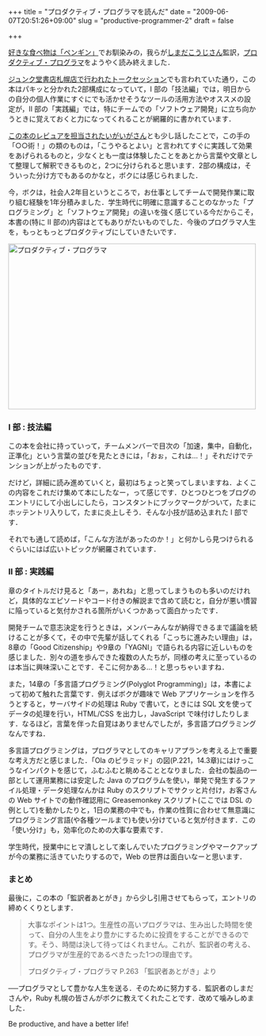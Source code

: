 +++
title = "プロダクティブ・プログラマを読んだ"
date = "2009-06-07T20:51:26+09:00"
slug = "productive-programmer-2"
draft = false

+++

<p><a href="http://iddy.jp/profile/snoozer05/" title="島田浩二さんのプロフィール | iddy">好きな食べ物は「ペンギン」</a>でお馴染みの，我らが<a href="http://blog.stco.info/" title="but it's up to us to change">しまだこうじさん</a>監訳，<a href="http://www.oreilly.co.jp/books/9784873114026/" title="Book:プロダクティブ・プログラマ">プロダクティブ・プログラマ</a>をようやく読み終えました．</p>
<p><a href="http://www.junkudo.co.jp/newevent/evtalk-sapporo.html#20090425sapporo" title="ジュンク堂書店札幌店　トークセッション情報">ジュンク堂書店札幌店で行われたトークセッション</a>でも言われていた通り，この本はパキッと分かれた2部構成になっていて，I 部の「技法編」では，明日からの自分の個人作業にすぐにでも活かせそうなツールの活用方法やオススメの設定が，II 部の「実践編」では，特にチームでの「ソフトウェア開発」に立ち向かうときに覚えておくと力になってくれることが網羅的に書かれています．</p>
<p><a href="http://igarashikuniaki.net/tdiary/20090407.html#p01" title="[book] プロダクティブプログラマ - プログラマのための生産性向上術 - igaiga diary (2009-04-07)">この本のレビュアを担当されたいがいがさん</a>とも少し話したことで，この手の「○○術！」の類のものは，「こうやるとよい」と言われてすぐに実践して効果をあげられるものと，少なくとも一度は体験したことをあとから言葉や文章として整理して解釈できるものと，2つに分けられると思います．2部の構成は，そういった分け方でもあるのかなと，ボクには感じられました．</p>
<p>今，ボクは，社会人2年目というところで，お仕事としてチームで開発作業に取り組む経験を1年分積みました．学生時代に明確に意識することのなかった「プログラミング」と「ソフトウェア開発」の違いを強く感じている今だからこそ，本書の(特に II 部の)内容はとてもありがたいものでした．今後のプログラマ人生を，もっともっとプロダクティブにしていきたいです．</p>
<p><a href="http://www.flickr.com/photos/june29/3486516890/" title="プロダクティブ・プログラマ by june29, on Flickr"><img src="http://farm4.static.flickr.com/3593/3486516890_6437abd2e8.jpg" width="500" height="334" alt="プロダクティブ・プログラマ" /></a></p>
<h3>I 部 : 技法編</h3>
<p>この本を会社に持っていって，チームメンバーで目次の「加速，集中，自動化，正準化」という言葉の並びを見たときには，「おぉ，これは…！」それだけでテンションが上がったものです．</p>
<p>だけど，詳細に読み進めていくと，最初はちょっと笑ってしまいますね．よくこの内容をこれだけ集めて本にしたなー，って感じです．ひとつひとつをブログのエントリにして小出しにしたら，コンスタントにブックマークがついて，たまにホッテントリ入りして，たまに炎上しそう．そんな小技が詰め込まれた I 部です．</p>
<p>それでも通して読めば，「こんな方法があったのか！」と何かしら見つけられるぐらいにはば広いトピックが網羅されています．</p>
<h3>II 部 : 実践編</h3>
<p>章のタイトルだけ見ると「あー，あれね」と思ってしまうものも多いのだけれど，具体的なエピソードやコード付きの解説まで含めて読むと，自分が悪い慣習に陥っていると気付かされる箇所がいくつかあって面白かったです．</p>
<p>開発チームで意志決定を行うときは，メンバーみんなが納得できるまで議論を続けることが多くて，その中で先輩が話してくれる「こっちに進みたい理由」は，8章の「Good Citizenship」や9章の「YAGNI」で語られる内容に近しいものを感じました．別々の道を歩んできた複数の人たちが，同様の考えに至っているのは本当に興味深いことです．そこに何かある…！と思っちゃいますね．</p>
<p>また，14章の「多言語プログラミング(Polyglot Programming)」は，本書によって初めて触れた言葉です．例えばボクが趣味で Web アプリケーションを作ろうとすると，サーバサイドの処理は Ruby で書いて，ときには SQL 文を使ってデータの処理を行い，HTML/CSS を出力し，JavaScript で味付けしたりします．なるほど，言葉を伴った自覚はありませんでしたが，多言語プログラミングなんですね．</p>
<p>多言語プログラミングは，プログラマとしてのキャリアプランを考える上で重要な考え方だと感じました．「Ola のピラミッド」の図(P.221，14.3章)にはけっこうなインパクトを感じて，ふむふむと眺めることとなりました．会社の製品の一部として運用業務には安定した Java のプログラムを使い，単発で発生するファイル処理・データ処理なんかは Ruby のスクリプトでサクッと片付け，お客さんの Web サイトでの動作確認用に Greasemonkey スクリプト(ここでは DSL の例として)を動かしたりと，1日の業務の中でも，作業の性質に合わせて無意識にプログラミング言語(や各種ツールまで)も使い分けていると気が付きます．この「使い分け」も，効率化のための大事な要素です．</p>
<p>学生時代，授業中にヒマ潰しとして楽しんでいたプログラミングやマークアップが今の業務に活きていたりするので，Web の世界は面白いなーと思います．</p>
<h3>まとめ</h3>
<p>最後に，この本の「監訳者あとがき」から少し引用させてもらって，エントリの締めくくりとします．</p>
<blockquote><p>
大事なポイントは1つ。生産性の高いプログラマは、生み出した時間を使って、自分の人生をより豊かにするために投資をすることができるのです。そう、時間は決して待ってはくれません。これが、監訳者の考える、プログラマが生産的であるべきたった1つの理由です。</p>
<p class="quote">プロダクティブ・プログラマ P.263 「監訳者あとがき」より</p>
</blockquote>
<p>──プログラマとして豊かな人生を送る．そのために努力する．監訳者のしまださんや，Ruby 札幌の皆さんがボクに教えてくれたことです．改めて噛みしめました．</p>
<p>Be productive, and have a better life!</p>
